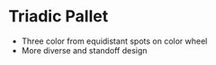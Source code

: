 # Triadic Pallet

- Three color from equidistant spots on color wheel
- More diverse and standoff design
